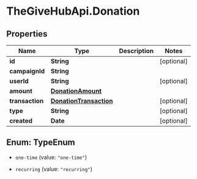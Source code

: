 # TheGiveHubApi.Donation

## Properties

Name | Type | Description | Notes
------------ | ------------- | ------------- | -------------
**id** | **String** |  | [optional] 
**campaignId** | **String** |  | 
**userId** | **String** |  | [optional] 
**amount** | [**DonationAmount**](DonationAmount.md) |  | 
**transaction** | [**DonationTransaction**](DonationTransaction.md) |  | [optional] 
**type** | **String** |  | [optional] 
**created** | **Date** |  | [optional] 



## Enum: TypeEnum


* `one-time` (value: `"one-time"`)

* `recurring` (value: `"recurring"`)




